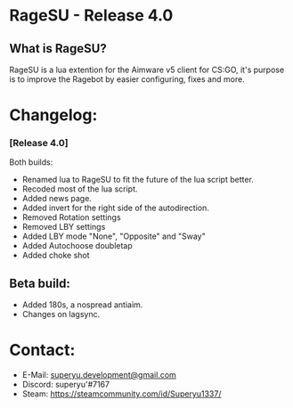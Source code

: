 # RageSU - Release 4.0

## What is RageSU?
RageSU is a lua extention for the Aimware v5 client for CS:GO, it's purpose is to improve the Ragebot by easier configuring, fixes and more.

# Changelog:

### [Release 4.0]
Both builds:
* Renamed lua to RageSU to fit the future of the lua script better.
* Recoded most of the lua script.
* Added news page.
* Added invert for the right side of the autodirection.
* Removed Rotation settings
* Removed LBY settings
* Added LBY mode "None", "Opposite" and "Sway"
* Added Autochoose doubletap
* Added choke shot

## Beta build:
* Added 180s, a nospread antiaim.
* Changes on lagsync.

# Contact:
* E-Mail: superyu.development@gmail.com
* Discord: superyu'#7167
* Steam: https://steamcommunity.com/id/Superyu1337/
